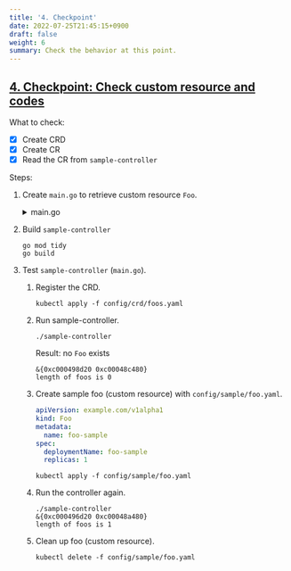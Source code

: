 ```yaml
---
title: '4. Checkpoint'
date: 2022-07-25T21:45:15+0900
draft: false
weight: 6
summary: Check the behavior at this point.
---
```


## [4. Checkpoint: Check custom resource and codes](https://github.com/nakamasato/sample-controller/commit/b03070aea45fb75b4f7e141f080d40a1e4766f6e)

What to check:
- [x] Create CRD
- [x] Create CR
- [x] Read the CR from `sample-controller`

Steps:

1. Create `main.go` to retrieve custom resource `Foo`.

    <details><summary>main.go</summary>

    ```go
    package main

    import (
        "context"
        "flag"
        "path/filepath"

        "k8s.io/client-go/tools/clientcmd"
        "k8s.io/client-go/util/homedir"
        "k8s.io/klog/v2"

        clientset "github.com/nakamasato/sample-controller/pkg/generated/clientset/versioned"
        metav1 "k8s.io/apimachinery/pkg/apis/meta/v1"
    )

    func main() {
        klog.InitFlags(nil)
        var kubeconfig *string

        if home := homedir.HomeDir(); home != "" {
            kubeconfig = flag.String("kubeconfig", filepath.Join(home, ".kube", "config"), "(optional)")
        } else {
            kubeconfig = flag.String("kubeconfig", "", "absolute path to kubeconfig file")
        }
        flag.Parse()

        config, err := clientcmd.BuildConfigFromFlags("", *kubeconfig)
        if err != nil {
            klog.Fatalf("Error building kubeconfig: %s", err.Error())
        }

        exampleClient, err := clientset.NewForConfig(config)
        if err != nil {
            klog.Fatalf("Error building kubernetes clientset: %s", err.Error())
        }
        klog.Info(exampleClient)

        foos, err := exampleClient.ExampleV1alpha1().Foos("").List(context.Background(), metav1.ListOptions{})
        if err != nil {
            klog.Fatalf("listing foos %s %s", err.Error())
        }
        klog.Infof("length of foos is %d", len(foos.Items))
    }
    ```

    </details>

1. Build `sample-controller`

    ```
    go mod tidy
    go build
    ```

1. Test `sample-controller` (`main.go`).

    1. Register the CRD.

        ```
        kubectl apply -f config/crd/foos.yaml
        ```
    1. Run sample-controller.

        ```
        ./sample-controller
        ```

        Result: no `Foo` exists

        ```
        &{0xc000498d20 0xc00048c480}
        length of foos is 0
        ```

    1. Create sample foo (custom resource) with `config/sample/foo.yaml`.

        ```yaml
        apiVersion: example.com/v1alpha1
        kind: Foo
        metadata:
          name: foo-sample
        spec:
          deploymentName: foo-sample
          replicas: 1
        ```

        ```
        kubectl apply -f config/sample/foo.yaml
        ```

    1. Run the controller again.

        ```
        ./sample-controller
        &{0xc000496d20 0xc00048a480}
        length of foos is 1
        ```

    1. Clean up foo (custom resource).

        ```
        kubectl delete -f config/sample/foo.yaml
        ```
